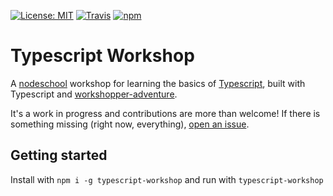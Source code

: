 [![License: MIT](https://img.shields.io/badge/License-MIT-yellow.svg)](https://opensource.org/licenses/MIT) [![Travis](https://img.shields.io/travis/vhfmag/typescript-workshop.svg)]() [![npm](https://img.shields.io/npm/v/typescript-workshop.svg)]()

# Typescript Workshop

A [nodeschool](https://nodeschool.io) workshop for learning the basics of [Typescript](https://typescriptlang.com), built with Typescript and [workshopper-adventure](https://github.com/workshopper/workshopper-adventure).

It's a work in progress and contributions are more than welcome! If there is something missing (right now, everything), [open an issue](https://github.com/vhfmag/typescript-workshop/issues/new).

## Getting started

Install with `npm i -g typescript-workshop` and run with `typescript-workshop`
